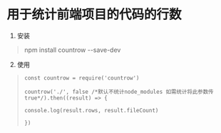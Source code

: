 # 用于统计前端项目的代码的行数



1. 安装

> npm install countrow --save-dev

2. 使用

> `const countrow = require('countrow')`
>
> `countrow('./', false /*默认不统计node_modules 如需统计将此参数传true*/).then((result) => {`
>
> `console.log(result.rows, result.fileCount)`
>
> `})`


